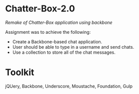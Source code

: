 # Chatter-Box-2.0
<em>Remake of Chatter-Box application using backbone</em>

Assignment was to achieve the following:
<ul><li>Create a Backbone-based chat application.</li>
    <li>User should be able to type in a username and send chats.</li> 
    <li>Use a collection to store all of the chat messages.</li> 
</ul>


# Toolkit

jQUery, Backbone, Underscore, Moustache, Foundation, Gulp
